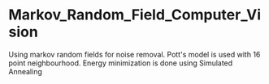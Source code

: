 # Markov_Random_Field_Computer_Vision
Using markov random fields for noise removal. Pott's model is used with 16 point neighbourhood. Energy minimization is done using Simulated Annealing

